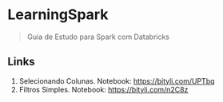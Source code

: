 # LearningSpark
> Guia de Estudo para Spark com Databricks


## Links

001. Selecionando Colunas. Notebook: <https://bityli.com/UPTbq>
002. Filtros Simples. Notebook: <https://bityli.com/n2C8z>
